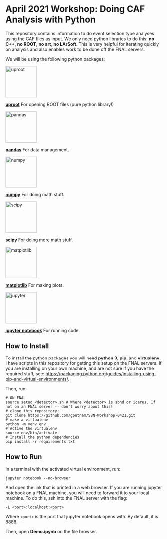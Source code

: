 # April 2021 Workshop: Doing CAF Analysis with Python

This repository contains information to do event selection type analyses using the CAF files as input. We only need python libraries to do this: **no C++**, **no ROOT**, **no art**, **no LArSoft**. This is very helpful for iterating quickly on analysis and also enables work to be done off the FNAL servers. 

We will be using the following python packages:

<img src="https://raw.githubusercontent.com/scikit-hep/uproot4/main/docs-img/logo/logo-300px.png" alt="uproot" width="100">

[**uproot**](http://github.com/scikit-hep/uproot4) For opening ROOT files (pure python library!)

<img src="https://camo.githubusercontent.com/981d48e57e23a4907cebc4eb481799b5882595ea978261f22a3e131dcd6ebee6/68747470733a2f2f70616e6461732e7079646174612e6f72672f7374617469632f696d672f70616e6461732e737667" alt="pandas" width="100">

[**pandas**](https://github.com/pandas-dev/pandas) For data management.

<img src="https://raw.githubusercontent.com/numpy/numpy/main/branding/logo/primary/numpylogo.svg" alt="numpy" width="100">

[**numpy**](https://github.com/numpy/numpy) For doing math stuff.

<img src="https://www.scipy.org/_static/images/scipy_med.png" alt="scipy" width="100">

[**scipy**](https://github.com/scipy/scipy) For doing more math stuff.

<img src="https://matplotlib.org/_static/logo2_compressed.svg" alt="matplotlib" width="100">

[**matplotlib**](https://github.com/matplotlib/matplotlib) For making plots.

<img src="https://jupyter.org/assets/main-logo.svg" alt="jupyter" width="100">

[**jupyter notebook**](https://github.com/jupyter/notebook) For running code.


## How to Install

To install the python packages you will need **python 3**, **pip**, and **virtualenv**. I have scripts in this repository for getting this setup on the FNAL servers. If you are installing on your own machine, and are not sure if you have the required stuff, see: https://packaging.python.org/guides/installing-using-pip-and-virtual-environments/.

Then, run:

```
# ON FNAL
source setuo_<detector>.sh # Where <detector> is sbnd or icarus. If not on an FNAL server -- don't worry about this!
# clone this repository:
git clone https://github.com/gputnam/SBN-Workshop-0421.git
# make a virtualenv
python -m venv env
# Active the virtualenv
source env/bin/activate
# Install the python dependencies
pip install -r requirements.txt
```

## How to Run

In a terminal with the activated virtual environment, run:

```jupyter notebook --no-browser```

And open the link that is printed in a web browser. If you are running jupyter notebook on a FNAL machine, you will need to 
forward it to your local machine. To do this, ssh into the FNAL server with the flag:

```-L <port>:localhost:<port>```

Where ```<port>``` is the port that jupyter notebook opens with. By default, it is 8888.

Then, open **Demo.ipynb** on the file browser.

